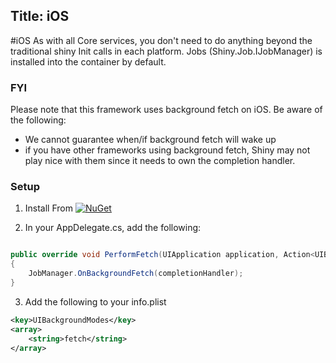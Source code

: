 Title: iOS
---

#iOS
As with all Core services, you don't need to do anything beyond the traditional shiny Init calls in each platform.  Jobs (Shiny.Job.IJobManager) is installed into the container by default.

### FYI
Please note that this framework uses background fetch on iOS.  Be aware of the following:
* We cannot guarantee when/if background fetch will wake up
* if you have other frameworks using background fetch, Shiny may not play nice with them since it needs to own the completion handler.

### Setup
1. Install From [![NuGet](https://img.shields.io/nuget/v/Shiny.Core.svg?maxAge=2592000)](https://www.nuget.org/packages/Shiny.Core/)

2. In your AppDelegate.cs, add the following:
```csharp

public override void PerformFetch(UIApplication application, Action<UIBackgroundFetchResult> completionHandler)
{
    JobManager.OnBackgroundFetch(completionHandler);
}
```

3. Add the following to your info.plist
```xml
<key>UIBackgroundModes</key>
<array>
	<string>fetch</string>
</array>
```
